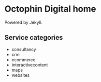 # Octophin Digital home

Powered by Jekyll.

## Service categories

* consultancy
* crm
* ecommerce
* interactivecontent
* maps
* websites
